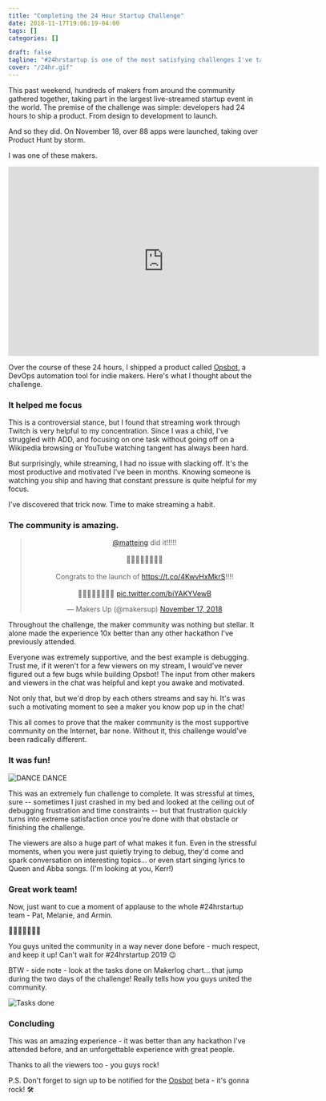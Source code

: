 ```yaml
---
title: "Completing the 24 Hour Startup Challenge"
date: 2018-11-17T19:06:19-04:00
tags: []
categories: []

draft: false
tagline: "#24hrstartup is one of the most satisfying challenges I've tackled in a long time."
cover: "/24hr.gif"
---
```


This past weekend, hundreds of makers from around the community gathered together, taking part in the largest live-streamed startup event in the world. The premise of the challenge was simple: developers had 24 hours to ship a product. From design to development to launch. 

And so they did. On November 18, over 88 apps were launched, taking over Product Hunt by storm. 

I was one of these makers. 

<center><iframe src="https://player.twitch.tv/?autoplay=false&video=v336719136" frameborder="0" allowfullscreen="true" scrolling="no" height="378" width="620"></iframe> <br /></center>

Over the course of these 24 hours, I shipped a product called [Opsbot](https://opsbot.app), a DevOps automation tool for indie makers. 
Here's what I thought about the challenge.

### It helped me focus

This is a controversial stance, but I found that streaming work through Twitch is very helpful to my concentration. Since I was a child, I've struggled with ADD, and focusing on one task without going off on a Wikipedia browsing or YouTube watching tangent has always been hard. 

But surprisingly, while streaming, I had no issue with slacking off. It's the most productive and motivated I've been in months.
Knowing someone is watching you ship and having that constant pressure is quite helpful for my focus.

I've discovered that trick now. Time to make streaming a habit. 

### The community is amazing.

<center><blockquote class="twitter-tweet" data-cards="hidden" data-lang="en"><p lang="en" dir="ltr"><a href="https://twitter.com/matteing?ref_src=twsrc%5Etfw">@matteing</a> did it!!!!!<br><br>🎉🎉🎉🎉🎉🎉🎉🎉<br><br>Congrats to the launch of <a href="https://t.co/4KwvHxMkrS">https://t.co/4KwvHxMkrS</a>!!!!<br><br>🎉🎉🎉🎉🎉🎉🎉🎉 <a href="https://t.co/biYAKYVewB">pic.twitter.com/biYAKYVewB</a></p>&mdash; Makers Up (@makersup) <a href="https://twitter.com/makersup/status/1063872756947681280?ref_src=twsrc%5Etfw">November 17, 2018</a></blockquote>
<script async src="https://platform.twitter.com/widgets.js" charset="utf-8"></script></center>

Throughout the challenge, the maker community was nothing but stellar. It alone made the experience 10x better than any other hackathon I've previously attended.

Everyone was extremely supportive, and the best example is debugging. Trust me, if it weren't for a few viewers on my stream, I would've never figured out a few bugs while building Opsbot! The input from other makers and viewers in the chat was helpful and kept you awake and motivated.

Not only that, but we'd drop by each others streams and say hi. It's was such a motivating moment to see a maker you know pop up in the chat!

This all comes to prove that the maker community is the most supportive community on the Internet, bar none. Without it, this challenge would've been radically different.

### It was fun!

![DANCE DANCE](/24hr.gif)

This was an extremely fun challenge to complete. It was stressful at times, sure -- sometimes I just crashed in my bed and looked at the ceiling out of debugging frustration and time constraints -- but that frustration quickly turns into extreme satisfaction once you're done with that obstacle or finishing the challenge.

The viewers are also a huge part of what makes it fun. Even in the stressful moments, when you were just quietly trying to debug, they'd come and spark conversation on interesting topics... or even start singing lyrics to Queen and Abba songs. (I'm looking at you, Kerr!)

### Great work team!

Now, just want to cue a moment of applause to the whole #24hrstartup team - Pat, Melanie, and Armin.

👏👏👏👏👏👏👏

You guys united the community in a way never done before - much respect, and keep it up! Can't wait for #24hrstartup 2019 😉

BTW - side note - look at the tasks done on Makerlog chart... that jump during the two days of the challenge! Really tells how you guys united the community.

![Tasks done](https://i.imgur.com/ita3nBd.png)

### Concluding

This was an amazing experience - it was better than any hackathon I've attended before, and an unforgettable experience with great people. 

Thanks to all the viewers too - you guys rock!

P.S. Don't forget to sign up to be notified for the [Opsbot](https://opsbot.app) beta - it's gonna rock! 🛠 